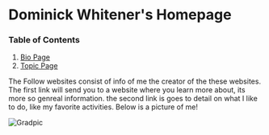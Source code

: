 # Dominick Whitener's Homepage #
### Table of Contents ###
1. [Bio Page](Bio.md)
1. [Topic Page](topic.md)

The Follow websites consist of info of me the creator of the these websites. 
The first link will send you to a website where you learn more about, its more so genreal information.
the second link is goes to detail on what I like to do, like my favorite activities.
 Below is a picture of me!

![Gradpic](https://raw.githubusercontent.com/Dominick4514/Dominick4514.io/master/github/Gradpic.jpg)
